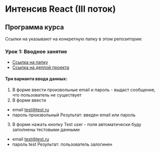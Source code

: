 # Интенсив React (III поток)

## Программа курса

Ссылки на указывают на конкретную папку в этом репозитории:

### **Урок 1**: Вводное занятие
- [Ссылка на папку ](https://github.com/pstnv/Y_LAB-react/tree/main/task_1)
- [Ссылка на деплой проекта ](https://y-lab-react-task-one-login.onrender.com)


#### Три варианта ввода данных:
1. В форме ввести произвольные email и пароль - выдаст сообщение, что пользователь не существует
2. В форме ввести 
- email test@test.ru
- пароль произвольный
Результат: введен email или пароль
3. В форме нажать кнопку Test user - поля автоматически буду заполнены тестовыми данными
- email test@test.ru
- пароль test
    Результат: пользователь залогинен
